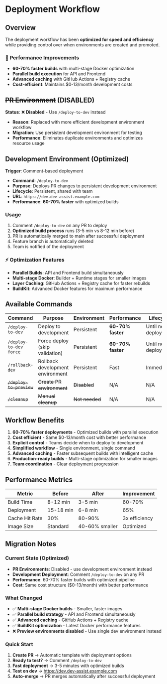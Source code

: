 # Deployment Workflow

## Overview

The deployment workflow has been **optimized for speed and efficiency** while providing control over when environments are created and promoted.

### 🚀 **Performance Improvements**
- **60-70% faster builds** with multi-stage Docker optimization
- **Parallel build execution** for API and Frontend
- **Advanced caching** with GitHub Actions + Registry cache
- **Cost-efficient**: Maintains $0-13/month development costs

## ~~PR Environment~~ (DISABLED)

**Status**: ❌ **Disabled** - Use `/deploy-to-dev` instead
- **Reason**: Replaced with more efficient development environment workflow
- **Migration**: Use persistent development environment for testing
- **Performance**: Eliminates duplicate environments and optimizes resource usage

## Development Environment (Optimized)

**Trigger**: Comment-based deployment
- **Command**: `/deploy-to-dev`
- **Purpose**: Deploys PR changes to persistent development environment
- **Lifecycle**: Persistent, shared with team
- **URL**: `https://dev.dev-assist.example.com`
- **Performance**: **60-70% faster** with optimized builds

### Usage
1. Comment `/deploy-to-dev` on any PR to deploy
2. **Optimized build process** runs (3-5 min vs 8-12 min before)
3. PR is automatically merged to main after successful deployment
4. Feature branch is automatically deleted
5. Team is notified of the deployment

### ⚡ Optimization Features
- **Parallel Builds**: API and Frontend build simultaneously
- **Multi-stage Docker**: Builder + Runtime stages for smaller images
- **Layer Caching**: GitHub Actions + Registry cache for faster rebuilds
- **BuildKit**: Advanced Docker features for maximum performance

## Available Commands

| Command | Purpose | Environment | Performance | Lifecycle |
|---------|---------|-------------|-------------|-----------|
| `/deploy-to-dev` | Deploy to development | Persistent | **60-70% faster** | Until next deployment |
| `/deploy-to-dev force` | Force deploy (skip validation) | Persistent | **60-70% faster** | Until next deployment |
| `/rollback-dev` | Rollback development environment | Persistent | Fast | Immediate |
| ~~`/deploy-to-preview`~~ | ~~Create PR environment~~ | ~~Disabled~~ | N/A | N/A |
| ~~`/cleanup`~~ | ~~Manual cleanup~~ | ~~Not needed~~ | N/A | N/A |

## Workflow Benefits

1. **60-70% faster deployments** - Optimized builds with parallel execution
2. **Cost efficient** - Same $0-13/month cost with better performance
3. **Explicit control** - Teams decide when to deploy to development
4. **Simplified workflow** - Single environment, single command
5. **Advanced caching** - Faster subsequent builds with intelligent cache
6. **Production-ready builds** - Multi-stage optimization for smaller images
7. **Team coordination** - Clear deployment progression

## Performance Metrics

| Metric | Before | After | Improvement |
|--------|--------|-------|-------------|
| Build Time | 8-12 min | 3-5 min | 60-70% |
| Deployment | 15-18 min | 6-8 min | 65% |
| Cache Hit Rate | 30% | 80-90% | 3x efficiency |
| Image Size | Standard | 40-60% smaller | Optimized |

## Migration Notes

### **Current State (Optimized)**
- **PR Environments**: Disabled - use development environment instead
- **Development Deployment**: Comment `/deploy-to-dev` on any PR
- **Performance**: 60-70% faster builds with optimized pipeline
- **Cost**: Same cost structure ($0-13/month) with better performance

### **What Changed**
- ✅ **Multi-stage Docker builds** - Smaller, faster images
- ✅ **Parallel build strategy** - API and Frontend simultaneously
- ✅ **Advanced caching** - GitHub Actions + Registry cache
- ✅ **BuildKit optimization** - Latest Docker performance features
- ❌ **Preview environments disabled** - Use single dev environment instead

### **Quick Start**
1. **Create PR** → Automatic template with deployment options
2. **Ready to test?** → Comment `/deploy-to-dev`
3. **Fast deployment** → 3-5 minutes with optimized builds
4. **Test on dev** → https://dev.dev-assist.example.com
5. **Auto-merge** → PR merges automatically after successful deployment